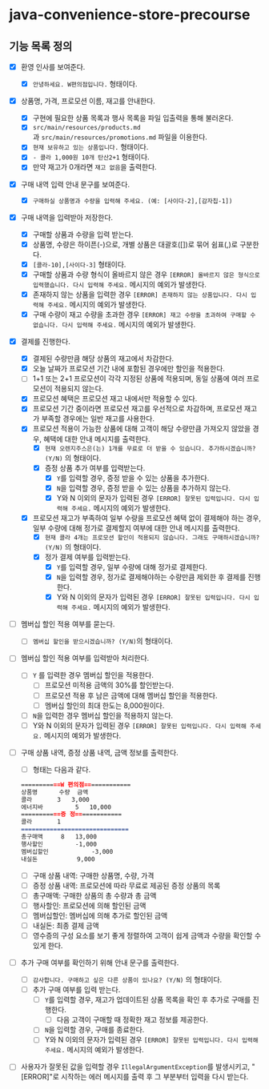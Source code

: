 # java-convenience-store-precourse


## 기능 목록 정의
- [X]  환영 인사를 보여준다.
    - [X]  `안녕하세요. W편의점입니다.` 형태이다.
- [X]  상품명, 가격, 프로모션 이름, 재고를 안내한다.
    - [X]  구현에 필요한 상품 목록과 행사 목록을 파일 입출력을 통해 불러온다.
    - [X]  `src/main/resources/products.md`과 `src/main/resources/promotions.md` 파일을 이용한다.
    - [X]  `현재 보유하고 있는 상품입니다.` 형태이다.
    - [X]  `- 콜라 1,000원 10개 탄산2+1` 형태이다.
    - [X]  만약 재고가 0개라면 `재고 없음`을 출력한다.

- [X]  구매 내역 입력 안내 문구를 보여준다.
    - [X]  `구매하실 상품명과 수량을 입력해 주세요. (예: [사이다-2],[감자칩-1])`

- [X]  구매 내역을 입력받아 저장한다.
    - [X]  구매할 상품과 수량을 입력 받는다.
    - [X]  상품명, 수량은 하이픈(-)으로, 개별 상품은 대괄호([])로 묶어 쉼표(,)로 구분한다.
    - [X]  `[콜라-10],[사이다-3]` 형태이다.
    - [X]  구매할 상품과 수량 형식이 올바르지 않은 경우 `[ERROR] 올바르지 않은 형식으로 입력했습니다. 다시 입력해 주세요.` 메시지의 예외가 발생한다.
    - [X]  존재하지 않는 상품을 입력한 경우 `[ERROR] 존재하지 않는 상품입니다. 다시 입력해 주세요.` 메시지의 예외가 발생한다.
    - [X]  구매 수량이 재고 수량을 초과한 경우 `[ERROR] 재고 수량을 초과하여 구매할 수 없습니다. 다시 입력해 주세요.` 메시지의 예외가 발생한다.

- [X]  결제를 진행한다.
    - [X]  결제된 수량만큼 해당 상품의 재고에서 차감한다.
    - [X]  오늘 날짜가 프로모션 기간 내에 포함된 경우에만 할인을 적용한다.
    - [ ]  1+1 또는 2+1 프로모션이 각각 지정된 상품에 적용되며, 동일 상품에 여러 프로모션이 적용되지 않는다.
    - [X]  프로모션 혜택은 프로모션 재고 내에서만 적용할 수 있다.
    - [X]  프로모션 기간 중이라면 프로모션 재고를 우선적으로 차감하며, 프로모션 재고가 부족할 경우에는 일반 재고를 사용한다.
    - [X]  프로모션 적용이 가능한 상품에 대해 고객이 해당 수량만큼 가져오지 않았을 경우, 혜택에 대한 안내 메시지를 출력한다.
        - [X]  `현재 오렌지주스은(는) 1개를 무료로 더 받을 수 있습니다. 추가하시겠습니까? (Y/N)` 의 형태이다.
        - [X]  증정 상품 추가 여부를 입력받는다.
            - [X]  `Y`를 입력할 경우, 증정 받을 수 있는 상품을 추가한다.
            - [X]  `N`을 입력할 경우, 증정 받을 수 있는 상품을 추가하지 않는다.
            - [X]  Y와 N 이외의 문자가 입력된 경우 `[ERROR] 잘못된 입력입니다. 다시 입력해 주세요.` 메시지의 예외가 발생한다.
    - [X]  프로모션 재고가 부족하여 일부 수량을 프로모션 혜택 없이 결제해야 하는 경우, 일부 수량에 대해 정가로 결제할지 여부에 대한 안내 메시지를 출력한다.
        - [X]  `현재 콜라 4개는 프로모션 할인이 적용되지 않습니다. 그래도 구매하시겠습니까? (Y/N)` 의 형태이다.
        - [X]  정가 결제 여부를 입력받는다.
            - [X]  `Y`를 입력할 경우, 일부 수량에 대해 정가로 결제한다.
            - [X]  `N`을 입력할 경우, 정가로 결제해야하는 수량만큼 제외한 후 결제를 진행한다.
            - [X]  Y와 N 이외의 문자가 입력된 경우 `[ERROR] 잘못된 입력입니다. 다시 입력해 주세요.` 메시지의 예외가 발생한다.

- [ ]  멤버십 할인 적용 여부를 묻는다.
    - [ ]  `멤버십 할인을 받으시겠습니까? (Y/N)`의 형태이다.

- [ ]  멤버십 할인 적용 여부를 입력받아 처리한다.
    - [ ]  `Y` 를 입력한 경우 멤버십 할인을 적용한다.
        - [ ]  프로모션 미적용 금액의 30%를 할인받는다.
        - [ ]  프로모션 적용 후 남은 금액에 대해 멤버십 할인을 적용한다.
        - [ ]  멤버십 할인의 최대 한도는 8,000원이다.
    - [ ]  `N`을 입력한 경우 멤버십 할인을 적용하지 않는다.
    - [ ]  Y와 N 이외의 문자가 입력된 경우 `[ERROR] 잘못된 입력입니다. 다시 입력해 주세요.` 메시지의 예외가 발생한다.

- [ ]  구매 상품 내역, 증정 상품 내역, 금액 정보를 출력한다.
    - [ ]  형태는 다음과 같다.

   ```markdown
   ===========W 편의점=============
   상품명		수량	금액
   콜라		3 	3,000
   에너지바 		5 	10,000
   ===========증	정=============
   콜라		1
   ==============================
   총구매액		8	13,000
   행사할인			-1,000
   멤버십할인			-3,000
   내실돈			 9,000
   ```

    - [ ]  구매 상품 내역: 구매한 상품명, 수량, 가격
    - [ ]  증정 상품 내역: 프로모션에 따라 무료로 제공된 증정 상품의 목록
    - [ ]  총구매액: 구매한 상품의 총 수량과 총 금액
    - [ ]  행사할인: 프로모션에 의해 할인된 금액
    - [ ]  멤버십할인: 멤버십에 의해 추가로 할인된 금액
    - [ ]  내실돈: 최종 결제 금액
    - [ ]  영수증의 구성 요소를 보기 좋게 정렬하여 고객이 쉽게 금액과 수량을 확인할 수 있게 한다.

- [ ]  추가 구매 여부를 확인하기 위해 안내 문구를 출력한다.
    - [ ]  `감사합니다. 구매하고 싶은 다른 상품이 있나요? (Y/N)` 의 형태이다.
    - [ ]  추가 구매 여부를 입력 받는다.
        - [ ]  `Y`를 입력할 경우, 재고가 업데이트된 상품 목록을 확인 후 추가로 구매를 진행한다.
            - [ ]  다음 고객이 구매할 때 정확한 재고 정보를 제공한다.
        - [ ]  `N`을 입력할 경우, 구매를 종료한다.
        - [ ]  Y와 N 이외의 문자가 입력된 경우 `[ERROR] 잘못된 입력입니다. 다시 입력해 주세요.` 메시지의 예외가 발생한다.

- [ ]  사용자가 잘못된 값을 입력할 경우 `IllegalArgumentException`를 발생시키고, "[ERROR]"로 시작하는 에러 메시지를 출력 후 그 부분부터 입력을 다시 받는다.
